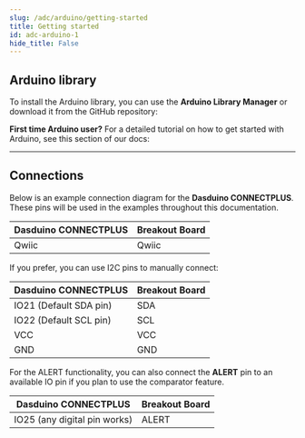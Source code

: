 ```yaml
---
slug: /adc/arduino/getting-started 
title: Getting started
id: adc-arduino-1 
hide_title: False
---
```


## Arduino library

To install the Arduino library, you can use the **Arduino Library Manager** or download it from the GitHub repository:
<QuickLink  
  title="SOLDERED ADS1015 ADS1115 ADC Arduino library"  
  description="ADC Arduino library by Soldered"  
  url="https://github.com/SolderedElectronics/Soldered-ADS1015-ADS1115-ADC-Arduino-Library/tree/main"  
/>  

<InfoBox>

**First time Arduino user?** For a detailed tutorial on how to get started with Arduino, see this section of our docs:

<QuickLink  
  title="Getting started with Arduino"  
  description="A full, comprehensive tutorial on how to set up and upload code for the first time on an Arduino board, from scratch!"  
  url="/documentation/arduino/quick-start-guide"  
/>  

</InfoBox>

---

## Connections

Below is an example connection diagram for the **Dasduino CONNECTPLUS**. These pins will be used in the examples throughout this documentation.

| **Dasduino CONNECTPLUS** | **Breakout Board** |
| ------------------------ | ------------------ |
| Qwiic                    | Qwiic              |

<InfoBox>

If you prefer, you can use I2C pins to manually connect:

| **Dasduino CONNECTPLUS**     | **Breakout Board** |
| ---------------------------- | ------------------ |
| IO21 (Default SDA pin)       | SDA                |
| IO22 (Default SCL pin)       | SCL                |
| VCC                          | VCC                |
| GND                          | GND                |

<WarningBox>For the ALERT functionality, you can also connect the **ALERT** pin to an available IO pin if you plan to use the comparator feature.</WarningBox>

| **Dasduino CONNECTPLUS**     | **Breakout Board** |
| ---------------------------- | ------------------ |
| IO25 (any digital pin works) | ALERT              |

</InfoBox>
